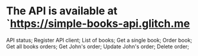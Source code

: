 # The API is available at `https://simple-books-api.glitch.me

API status;
Register API client;
List of books;
Get a single book;
Order book;
Get all books orders;
Get John's order;
Update John's order;
Delete order; 


